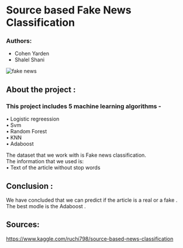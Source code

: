# Source based Fake News Classification
 ### Authors:  
 * Cohen Yarden     
 * Shalel Shani  
 
 

![fake news](https://user-images.githubusercontent.com/57362284/107548109-ef7c3480-6bd6-11eb-9537-7d549984fceb.jpg)


## About the project :
### This project includes 5 machine learning algorithms -    
•	Logistic regreession    
•	Svm    
•	Random Forest    
•	KNN    
•	Adaboost    
  
The dataset that we work with is Fake news classification.   
The information that we used is:  
•	Text of the article without stop words 

## Conclusion :   
We have concluded that we can predict if the article is a real or a fake .  
The best modle is the Adaboost . 
  
## Sources: 
https://www.kaggle.com/ruchi798/source-based-news-classification
